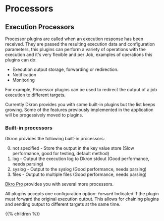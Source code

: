 # Processors

## Execution Processors

Processor plugins are called when an execution response has been received. They are passed the resulting execution data and configuration parameters, this plugins can perform a variety of operations with the execution and it's very flexible and per Job, examples of operations this plugins can do:

* Execution output storage, forwarding or redirection.
* Notification
* Monitoring

For example, Processor plugins can be used to redirect the output of a job execution to different targets.

Currently Dkron provides you with some built-in plugins but the list keeps growing. Some of the features previously implemented in the application will be progessively moved to plugins.

### Built-in processors

Dkron provides the following built-in processors:

0. not specified - Store the output in the key value store (Slow performance, good for testing, default method)
0. log - Output the execution log to Dkron stdout (Good performance, needs parsing)
0. syslog - Output to the syslog (Good performance, needs parsing)
0. files - Output to multiple files (Good performance, needs parsing)

[Dkro Pro](/products/pro/) provides you with several more processors.

All plugins accepts one configuration option: `forward` Indicated if the plugin must forward the original execution output. This allows for chaining plugins and sending output to different targets at the same time.

{{% children  %}}
